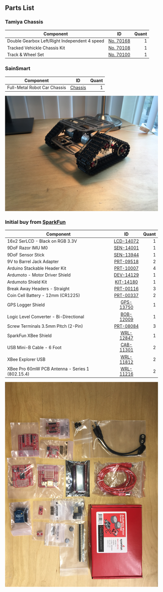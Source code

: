 ## Parts List

### Tamiya Chassis
| Component | ID | Quant |
| --- | :---: | ---: |
|Double Gearbox Left/Right Independent 4 speed | [No. 70168](https://www.tamiya.com/english/products/70168double_gearbox/index.htm) | 1 |
|Tracked Vehickle Chassis Kit | [No. 70108](https://www.tamiyausa.com/shop/educational-construction/tracked-vehicle-chassis-kit/) | 1 |
| Track & Wheel Set | [No. 70100](https://www.tamiya.com/english/products/list/tires_tracks/kit700S01.htm) | 1 |



### SainSmart
| Component | ID | Quant |
| --- | :---: | ---: |
| Full-Metal Robot Car Chassis |[Chassis](https://www.sainsmart.com/products/full-metal-robot-car-chassis)| 1 |

![Tracked chassis](https://github.com/mminute/ArduinoROV/blob/master/Chassis.JPG)


### Initial buy from [SparkFun](https://www.sparkfun.com/ "SparkFun's Homepage")

| Component | ID | Quant |
| --- | :---: | ---: |
| 16x2 SerLCD - Black on RGB 3.3V | [LCD-14072](https://www.sparkfun.com/products/14072) | 1 |
| 9DoF Razor IMU M0 |[SEN-14001](https://www.sparkfun.com/products/14001)| 1 |
| 9DoF Sensor Stick |[SEN-13944](https://www.sparkfun.com/products/13944)| 1 |
| 9V to Barrel Jack Adapter |[PRT-09518](https://www.sparkfun.com/products/9518)| 2 |
| Arduino Stackable Header Kit |[PRT-10007](https://www.sparkfun.com/products/10007)| 4 |
| Ardumoto - Motor Driver Shield | [DEV-14129](https://www.sparkfun.com/products/14129) | 1 |
| Ardumoto Shield Kit |[KIT-14180](https://www.sparkfun.com/products/14180)| 1 |
| Break Away Headers - Straight |[PRT-00116](https://www.sparkfun.com/products/116)| 3 |
| Coin Cell Battery - 12mm (CR1225) |[PRT-00337](https://www.sparkfun.com/products/337)| 2 |
| GPS Logger Shield | [GPS-13750](https://www.sparkfun.com/products/13750) | 1 |
| Logic Level Converter - Bi-Directional | [BOB-12009](https://www.sparkfun.com/products/12009) | 1 |
| Screw Terminals 3.5mm Pitch (2-Pin) |[PRT-08084](https://www.sparkfun.com/products/8084)| 3 |
| SparkFun XBee Shield |[WRL-12847](https://www.sparkfun.com/products/12847)| 1 |
| USB Mini-B Cable - 6 Foot | [CAB-11301](https://www.sparkfun.com/products/11301) | 2 |
| XBee Explorer USB |[WRL-11812](https://www.sparkfun.com/products/11812)| 2 |
| XBee Pro 60mW PCB Antenna - Series 1 (802.15.4) |[WRL-11216](https://www.sparkfun.com/products/11216)| 2 |

![Lots of parts!](https://github.com/mminute/ArduinoROV/blob/master/SparkfunParts.JPG)
